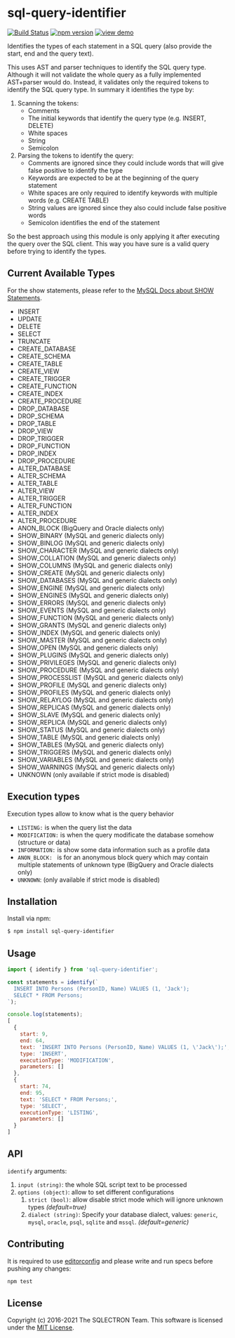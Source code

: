 sql-query-identifier
===================

[![Build Status](https://github.com/sqlectron/sql-query-identifier/workflows/Test/badge.svg?branch=main)](https://github.com/sqlectron/sql-query-identifier/actions?query=workflow%3ATest+branch%3Amain)
[![npm version](https://badge.fury.io/js/sql-query-identifier.svg)](https://npmjs.com/package/sql-query-identifier)
[![view demo](https://img.shields.io/badge/view-demo-blue.svg)](https://sqlectron.github.io/sql-query-identifier/)

Identifies the types of each statement in a SQL query (also provide the start, end and the query text).

This uses AST and parser techniques to identify the SQL query type.
Although it will not validate the whole query as a fully implemented AST+parser would do.
Instead, it validates only the required tokens to identify the SQL query type. In summary it identifies the type by:

1. Scanning the tokens:
    * Comments
    * The initial keywords that identify the query type (e.g. INSERT, DELETE)
    * White spaces
    * String
    * Semicolon
1. Parsing the tokens to identify the query:
    * Comments are ignored since they could include words that will give false positive to identify the type
    * Keywords are expected to be at the beginning of the query statement
    * White spaces are only required to identify keywords with multiple words (e.g. CREATE TABLE)
    * String values are ignored since they also could include false positive words
    * Semicolon identifies the end of the statement

So the best approach using this module is only applying it after executing the query over the SQL client.
This way you have sure is a valid query before trying to identify the types.

## Current Available Types

For the show statements, please refer to the [MySQL Docs about SHOW Statements](https://dev.mysql.com/doc/refman/8.0/en/show.html).

* INSERT
* UPDATE
* DELETE
* SELECT
* TRUNCATE
* CREATE_DATABASE
* CREATE_SCHEMA
* CREATE_TABLE
* CREATE_VIEW
* CREATE_TRIGGER
* CREATE_FUNCTION
* CREATE_INDEX
* CREATE_PROCEDURE
* DROP_DATABASE
* DROP_SCHEMA
* DROP_TABLE
* DROP_VIEW
* DROP_TRIGGER
* DROP_FUNCTION
* DROP_INDEX
* DROP_PROCEDURE
* ALTER_DATABASE
* ALTER_SCHEMA
* ALTER_TABLE
* ALTER_VIEW
* ALTER_TRIGGER
* ALTER_FUNCTION
* ALTER_INDEX
* ALTER_PROCEDURE
* ANON_BLOCK (BigQuery and Oracle dialects only)
* SHOW_BINARY (MySQL and generic dialects only)
* SHOW_BINLOG (MySQL and generic dialects only)
* SHOW_CHARACTER (MySQL and generic dialects only)
* SHOW_COLLATION (MySQL and generic dialects only)
* SHOW_COLUMNS (MySQL and generic dialects only)
* SHOW_CREATE (MySQL and generic dialects only)
* SHOW_DATABASES (MySQL and generic dialects only)
* SHOW_ENGINE (MySQL and generic dialects only)
* SHOW_ENGINES (MySQL and generic dialects only)
* SHOW_ERRORS (MySQL and generic dialects only)
* SHOW_EVENTS (MySQL and generic dialects only)
* SHOW_FUNCTION (MySQL and generic dialects only)
* SHOW_GRANTS (MySQL and generic dialects only)
* SHOW_INDEX (MySQL and generic dialects only)
* SHOW_MASTER (MySQL and generic dialects only)
* SHOW_OPEN (MySQL and generic dialects only)
* SHOW_PLUGINS (MySQL and generic dialects only)
* SHOW_PRIVILEGES (MySQL and generic dialects only)
* SHOW_PROCEDURE (MySQL and generic dialects only)
* SHOW_PROCESSLIST (MySQL and generic dialects only)
* SHOW_PROFILE (MySQL and generic dialects only)
* SHOW_PROFILES (MySQL and generic dialects only)
* SHOW_RELAYLOG (MySQL and generic dialects only)
* SHOW_REPLICAS (MySQL and generic dialects only)
* SHOW_SLAVE (MySQL and generic dialects only)
* SHOW_REPLICA (MySQL and generic dialects only)
* SHOW_STATUS (MySQL and generic dialects only)
* SHOW_TABLE (MySQL and generic dialects only)
* SHOW_TABLES (MySQL and generic dialects only)
* SHOW_TRIGGERS (MySQL and generic dialects only)
* SHOW_VARIABLES (MySQL and generic dialects only)
* SHOW_WARNINGS (MySQL and generic dialects only)
* UNKNOWN (only available if strict mode is disabled)

## Execution types

Execution types allow to know what is the query behavior

* `LISTING:` is when the query list the data
* `MODIFICATION:` is when the query modificate the database somehow (structure or data)
* `INFORMATION:` is show some data information such as a profile data
* `ANON_BLOCK: ` is for an anonymous block query which may contain multiple statements of unknown type (BigQuery and Oracle dialects only)
* `UNKNOWN`: (only available if strict mode is disabled)

## Installation

Install via npm:

```bash
$ npm install sql-query-identifier
```

## Usage

```js
import { identify } from 'sql-query-identifier';

const statements = identify(`
  INSERT INTO Persons (PersonID, Name) VALUES (1, 'Jack');
  SELECT * FROM Persons;
`);

console.log(statements);
[
  {
    start: 9,
    end: 64,
    text: 'INSERT INTO Persons (PersonID, Name) VALUES (1, \'Jack\');',
    type: 'INSERT',
    executionType: 'MODIFICATION',
    parameters: []
  },
  {
    start: 74,
    end: 95,
    text: 'SELECT * FROM Persons;',
    type: 'SELECT',
    executionType: 'LISTING',
    parameters: []
  }
]
```

## API

`identify` arguments:

1. `input (string)`: the whole SQL script text to be processed
1. `options (object)`: allow to set different configurations
    1. `strict (bool)`: allow disable strict mode which will ignore unknown types *(default=true)*
    2. `dialect (string)`: Specify your database dialect, values: `generic`, `mysql`, `oracle`, `psql`, `sqlite` and `mssql`. *(default=generic)*

## Contributing

It is required to use [editorconfig](https://editorconfig.org/) and please write and run specs before pushing any changes:

```js
npm test
```

## License

Copyright (c) 2016-2021 The SQLECTRON Team.
This software is licensed under the [MIT License](https://github.com/sqlectron/sql-query-identifier/blob/master/LICENSE).

